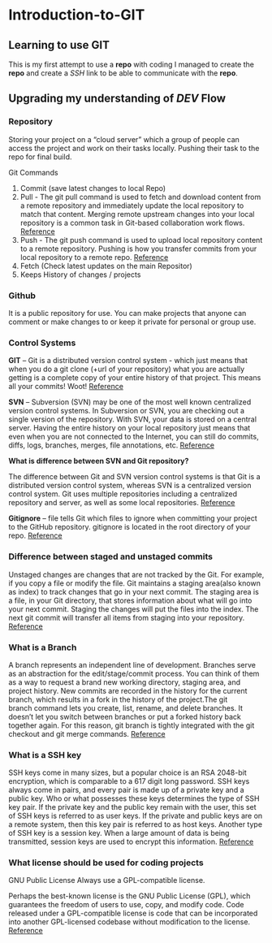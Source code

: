 # Introduction-to-GIT
## Learning to use GIT
This is my first attempt to use a **repo** with coding
I managed to create the **repo** and create a *SSH* link to be able to communicate with the **repo**.

## Upgrading my understanding of ***DEV*** Flow
### Repository
Storing your project on a “cloud server” which a group of people can access the project and work on their tasks locally. Pushing their task to the repo for final build.

Git Commands
1. Commit (save latest changes to local Repo)
2. Pull - The git pull command is used to fetch and download content from a remote repository and immediately update the local repository to match that content. Merging remote upstream changes into your local repository is a common task in Git-based collaboration work flows. [Reference](https://www.atlassian.com/git/tutorials/syncing/git-pull)  
3. Push - The git push command is used to upload local repository content to a remote repository. Pushing is how you transfer commits from your local repository to a remote repo. [Reference]( https://www.atlassian.com/git/tutorials/syncing/git-push)
4. Fetch (Check latest updates on the main Repositor)
5. Keeps History of changes / projects

### Github
It is a public repository for use. You can make projects that anyone can comment or make changes to or keep it private for personal or group use. 

### Control Systems
**GIT** – Git is a distributed version control system - which just means that when you do a git clone (+url of your repository) what you are actually getting is a complete copy of your entire history of that project. This means all your commits! Woot! [Reference](https://blog.hackbrightacademy.com/blog/svn-vs-git/)

**SVN** – Subversion (SVN) may be one of the most well known centralized version control systems. In Subversion or SVN, you are checking out a single version of the repository. With SVN, your data is stored on a central server. Having the entire history on your local repository just means that even when you are not connected to the Internet, you can still do commits, diffs, logs, branches, merges, file annotations, etc. [Reference]( https://blog.hackbrightacademy.com/blog/svn-vs-git/)

**What is difference between SVN and Git repository?**

The difference between Git and SVN version control systems is that Git is a distributed version control system, whereas SVN is a centralized version control system. Git uses multiple repositories including a centralized repository and server, as well as some local repositories. [Reference]( https://blog.hackbrightacademy.com/blog/svn-vs-git/)

**Gitignore** – file tells Git which files to ignore when committing your project to the GitHub repository. gitignore is located in the root directory of your repo. [Reference]( https://www.bmc.com/blogs/gitignore/#:~:text=gitignore%20file%20tells%20Git%20which,is%20a%20plain%20text%20document.)

### Difference between staged and unstaged commits
Unstaged changes are changes that are not tracked by the Git. For example, if you copy a file or modify the file. Git maintains a staging area(also known as index) to track changes that go in your next commit. The staging area is a file, in your Git directory, that stores information about what will go into your next commit. Staging the changes will put the files into the index. The next git commit will transfer all items from staging into your repository. [Reference]( https://www.testingdocs.com/questions/what-are-unstaged-and-staged-changes-in-git/)

### What is a Branch
A branch represents an independent line of development. Branches serve as an abstraction for the edit/stage/commit process. You can think of them as a way to request a brand new working directory, staging area, and project history. New commits are recorded in the history for the current branch, which results in a fork in the history of the project.The git branch command lets you create, list, rename, and delete branches. It doesn’t let you switch between branches or put a forked history back together again. For this reason, git branch is tightly integrated with the git checkout and git merge commands. [Reference]( https://www.atlassian.com/git/tutorials/using-branches#:~:text=A%20branch%20represents%20an%20independent%20line%20of%20development.) 
### What is a SSH key
SSH keys come in many sizes, but a popular choice is an RSA 2048-bit encryption, which is comparable to a 617 digit long password. SSH keys always come in pairs, and every pair is made up of a private key and a public key. Who or what possesses these keys determines the type of SSH key pair. If the private key and the public key remain with the user, this set of SSH keys is referred to as user keys.
If the private and public keys are on a remote system, then this key pair is referred to as host keys. Another type of SSH key is a session key. When a large amount of data is being transmitted, session keys are used to encrypt this information. [Reference]( https://jumpcloud.com/blog/what-are-ssh-keys)

### What license should be used for coding projects
GNU Public License
Always use a GPL-compatible license.

Perhaps the best-known license is the GNU Public License (GPL), which guarantees the freedom of users to use, copy, and modify code. Code released under a GPL-compatible license is code that can be incorporated into another GPL-licensed codebase without modification to the license. [Reference](https://www.astrobetter.com/blog/2014/03/10/the-whys-and-hows-of-licensing-scientific-code/)

